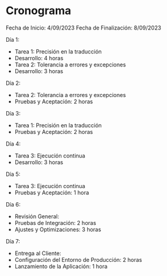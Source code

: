 # Cronograma

Fecha de Inicio: 4/09/2023
Fecha de Finalización: 8/09/2023

Día 1:
- Tarea 1: Precisión en la traducción
- Desarrollo: 4 horas
- Tarea 2: Tolerancia a errores y excepciones
- Desarrollo: 3 horas

Día 2:
- Tarea 2: Tolerancia a errores y excepciones
- Pruebas y Aceptación: 2 horas

Día 3:
- Tarea 1: Precisión en la traducción
- Pruebas y Aceptación: 2 horas

Día 4:
- Tarea 3: Ejecución continua
- Desarrollo: 3 horas

Día 5:
- Tarea 3: Ejecución continua
- Pruebas y Aceptación: 1 hora

Día 6:
- Revisión General:
- Pruebas de Integración: 2 horas
- Ajustes y Optimizaciones: 3 horas

Día 7:
- Entrega al Cliente:
- Configuración del Entorno de Producción: 2 horas
- Lanzamiento de la Aplicación: 1 hora